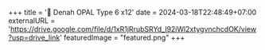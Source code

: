 +++
title = '📐 Denah OPAL Type 6 x12'
date = 2024-03-18T22:48:49+07:00
externalURL = 'https://drive.google.com/file/d/1xR1jRrubSRYd_l92iWl2xtygvnchcdOK/view?usp=drive_link'
featuredImage = "featured.png"
+++